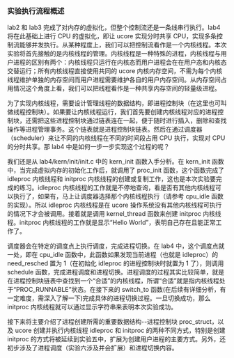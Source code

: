 ### 实验执行流程概述

lab2 和 lab3 完成了对内存的虚拟化，但整个控制流还是一条线串行执行。lab4 将在此基础上进行 CPU 的虚拟化，即让 ucore 实现分时共享 CPU，实现多条控制流能够并发执行。从某种程度上，我们可以把控制流看作是一个内核线程。本次实验将首先接触的是内核线程的管理。内核线程是一种特殊的进程，内核线程与用户进程的区别有两个：内核线程只运行在内核态而用户进程会在在用户态和内核态交替运行；所有内核线程直接使用共同的 ucore 内核内存空间，不需为每个内核线程维护单独的内存空间而用户进程需要维护各自的用户内存空间。从内存空间占用情况这个角度上看，我们可以把线程看作是一种共享内存空间的轻量级进程。

为了实现内核线程，需要设计管理线程的数据结构，即进程控制块（在这里也可叫做线程控制块）。如果要让内核线程运行，我们首先要创建内核线程对应的进程控制块，还需把这些进程控制块通过链表连在一起，便于随时进行插入，删除和查找操作等进程管理事务。这个链表就是进程控制块链表。然后在通过调度器（scheduler）来让不同的内核线程在不同的时间段占用 CPU 执行，实现对 CPU 的分时共享。那 lab4 中是如何一步一步实现这个过程的呢？

我们还是从 lab4/kern/init/init.c 中的 kern_init 函数入手分析。在 kern_init 函数中，当完成虚拟内存的初始化工作后，就调用了 proc_init 函数，这个函数完成了 idleproc 内核线程和 initproc 内核线程的创建或复制工作，这也是本次实验要完成的练习。idleproc 内核线程的工作就是不停地查询，看是否有其他内核线程可以执行了，如果有，马上让调度器选择那个内核线程执行（请参考 cpu_idle 函数的实现）。所以 idleproc 内核线程是在 ucore 操作系统没有其他内核线程可执行的情况下才会被调用。接着就是调用 kernel_thread 函数来创建 initproc 内核线程。initproc 内核线程的工作就是显示“Hello World”，表明自己存在且能正常工作了。

调度器会在特定的调度点上执行调度，完成进程切换。在 lab4 中，这个调度点就一处，即在 cpu_idle 函数中，此函数如果发现当前进程（也就是 idleproc）的 need_resched 置为 1（在初始化 idleproc 的进程控制块时就置为 1 了），则调用 schedule 函数，完成进程调度和进程切换。进程调度的过程其实比较简单，就是在进程控制块链表中查找到一个“合适”的内核线程，所谓“合适”就是指内核线程处于“PROC_RUNNABLE”状态。在接下来的 switch_to 函数(在后续有详细分析，有一定难度，需深入了解一下)完成具体的进程切换过程。一旦切换成功，那么 initproc 内核线程就可以通过显示字符串来表明本次实验成功。

接下来将主要介绍了进程创建所需的重要数据结构--进程控制块
proc_struct，以及 ucore 创建并执行内核线程 idleproc 和 initproc 的两种不同方式，特别是创建 initproc 的方式将被延续到实验五中，扩展为创建用户进程的主要方式。另外，还初步涉及了进程调度（实验六涉及并会扩展）和进程切换内容。
